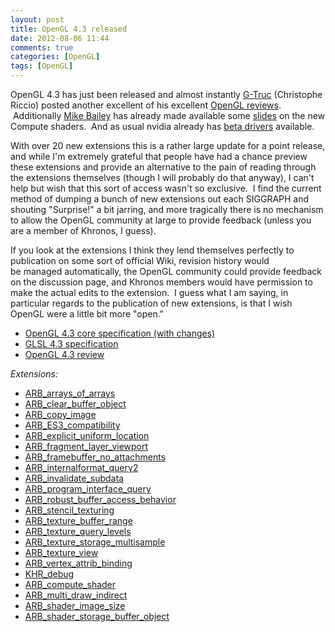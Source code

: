 ```yaml
---
layout: post
title: OpenGL 4.3 released
date: 2012-08-06 11:44
comments: true
categories: [OpenGL]
tags: [OpenGL]
---
```


OpenGL 4.3 has just been released and almost instantly <a href="http://www.g-truc.net/">G-Truc</a> (Christophe Riccio) posted another excellent of his excellent <a href="http://www.g-truc.net/doc/OpenGL4.3review.pdf">OpenGL reviews</a>.  Additionally <a href="http://web.engr.oregonstate.edu/~mjb/WebMjb/mjb.html">Mike Bailey</a> has already made available some <a href="http://web.engr.oregonstate.edu/~mjb/sig12/compute.shader.1pp.pdf">slides</a> on the new Compute shaders.  And as usual nvidia already has <a href="http://www.nvidia.com/content/devzone/opengl-driver-4.3.html">beta drivers</a> available.

With over 20 new extensions this is a rather large update for a point release, and while I'm extremely grateful that people have had a chance preview these extensions and provide an alternative to the pain of reading through the extensions themselves (though I will probably do that anyway), I can't help but wish that this sort of access wasn't so exclusive.  I find the current method of dumping a bunch of new extensions out each SIGGRAPH and shouting "Surprise!" a bit jarring, and more tragically there is no mechanism to allow the OpenGL community at large to provide feedback (unless you are a member of Khronos, I guess).

If you look at the extensions I think they lend themselves perfectly to publication on some sort of official Wiki, revision history would be managed automatically, the OpenGL community could provide feedback on the discussion page, and Khronos members would have permission to make the actual edits to the extension.  I guess what I am saying, in particular regards to the publication of new extensions, is that I wish OpenGL were a little bit more "open."

* <a href="http://www.opengl.org/registry/doc/glspec43.core.20120806.withchanges.pdf">OpenGL 4.3 core specification (with changes)</a></li>
* <a href="http://www.opengl.org/registry/doc/GLSLangSpec.4.30.6.pdf">GLSL 4.3 specification</a></li>
* <a href="http://www.g-truc.net/doc/OpenGL4.3review.pdf">OpenGL 4.3 review</a></li>

<em>Extensions:</em>
* <a href="http://us.download.nvidia.com/opengl/specs/GL_ARB_arrays_of_arrays.txt">ARB_arrays_of_arrays</a>
* <a href="http://us.download.nvidia.com/opengl/specs/GL_ARB_clear_buffer_object.txt">ARB_clear_buffer_object</a>
* <a href="http://us.download.nvidia.com/opengl/specs/GL_ARB_copy_image.txt">ARB_copy_image</a>
* <a href="http://us.download.nvidia.com/opengl/specs/GL_ARB_ES3_compatibility.txt">ARB_ES3_compatibility</a>
* <a href="http://us.download.nvidia.com/opengl/specs/GL_ARB_explicit_uniform_location.txt">ARB_explicit_uniform_location</a>
* <a href="http://us.download.nvidia.com/opengl/specs/GL_ARB_fragment_layer_viewport.txt">ARB_fragment_layer_viewport</a>
* <a href="http://us.download.nvidia.com/opengl/specs/GL_ARB_framebuffer_no_attachments.txt">ARB_framebuffer_no_attachments</a>
* <a href="http://us.download.nvidia.com/opengl/specs/GL_ARB_internalformat_query2.txt">ARB_internalformat_query2</a>
* <a href="http://us.download.nvidia.com/opengl/specs/GL_ARB_invalidate_subdata.txt">ARB_invalidate_subdata</a>
* <a href="http://us.download.nvidia.com/opengl/specs/GL_ARB_program_interface_query.txt">ARB_program_interface_query</a>
* <a href="http://us.download.nvidia.com/opengl/specs/GL_ARB_robust_buffer_access_behavior.txt">ARB_robust_buffer_access_behavior</a>
* <a href="http://us.download.nvidia.com/opengl/specs/GL_ARB_stencil_texturing.txt">ARB_stencil_texturing</a>
* <a href="http://us.download.nvidia.com/opengl/specs/GL_ARB_texture_buffer_range.txt">ARB_texture_buffer_range</a>
* <a href="http://us.download.nvidia.com/opengl/specs/GL_ARB_texture_query_levels.txt">ARB_texture_query_levels</a>
* <a href="http://us.download.nvidia.com/opengl/specs/GL_ARB_texture_storage_multisample.txt">ARB_texture_storage_multisample</a>
* <a href="http://us.download.nvidia.com/opengl/specs/GL_ARB_texture_view.txt">ARB_texture_view</a>
* <a href="http://us.download.nvidia.com/opengl/specs/GL_ARB_vertex_attrib_binding.txt">ARB_vertex_attrib_binding</a>
* <a href="http://us.download.nvidia.com/opengl/specs/GL_KHR_debug.txt">KHR_debug</a>
* <a href="http://us.download.nvidia.com/opengl/specs/GL_ARB_compute_shader.txt">ARB_compute_shader</a>
* <a href="http://us.download.nvidia.com/opengl/specs/GL_ARB_multi_draw_indirect.txt">ARB_multi_draw_indirect</a>
* <a href="http://us.download.nvidia.com/opengl/specs/GL_ARB_shader_image_size.txt">ARB_shader_image_size</a>
* <a href="http://us.download.nvidia.com/opengl/specs/GL_ARB_shader_storage_buffer_object.txt">ARB_shader_storage_buffer_object</a>
